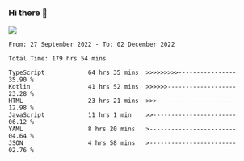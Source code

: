 ### Hi there 👋

<!--<a href="https://github.com/search?o=desc&q=author%3Abushiyi&s=committer-date&type=Commits">-->
<!--    <img align="center" height = "178" src="https://github-readme-stats.vercel.app/api?username=bushiyi&count_private=true&show_icons=true&theme=noctis_minimus&hide=contribs&include_all_commits=true" />-->
<!--</a>-->
<!--<a href="https://github.com/bushiyi?tab=repositories">-->
<!--    <img align="center" height = "178" src="https://github-readme-stats.vercel.app/api/top-langs/?username=bushiyi&count_private=true&theme=noctis_minimus" />-->
<!--</a>-->
 
<!-- [![Ashutosh's github activity graph](https://activity-graph.herokuapp.com/graph?username=bushiyi&theme=react&bg_color=1B2932&point=698B69&line=698B69)](https://github.com/ashutosh00710/github-readme-activity-graph)
 -->


![](https://raw.githubusercontent.com/bushiyi/bushiyi/master/assets/github-contribution-grid-snake.svg)

<!--START_SECTION:waka-->

```text
From: 27 September 2022 - To: 02 December 2022

Total Time: 179 hrs 54 mins

TypeScript            64 hrs 35 mins  >>>>>>>>>----------------   35.90 %
Kotlin                41 hrs 52 mins  >>>>>>-------------------   23.28 %
HTML                  23 hrs 21 mins  >>>----------------------   12.98 %
JavaScript            11 hrs 1 min    >>-----------------------   06.12 %
YAML                  8 hrs 20 mins   >------------------------   04.64 %
JSON                  4 hrs 58 mins   >------------------------   02.76 %
```

<!--END_SECTION:waka-->

